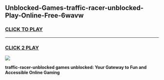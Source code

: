 
## Unblocked-Games-traffic-racer-unblocked-Play-Online-Free-6wavw
<h3>
<a href="https://premium76.site?title=traffic-racer-unblocked&ref=26A">CLICK TO PLAY</a></h3>
<hr>

<h3>
<a href="https://premium76.site?title=traffic-racer-unblocked&ref=26A">CLICK 2 PLAY</a>
  
</h3>

<a href="https://premium76.site?title=traffic-racer-unblocked&ref=26A"><img src="https://clearcache.store/games.png"></a>


**traffic-racer-unblocked games unblocked: Your Gateway to Fun and Accessible Online Gaming**
